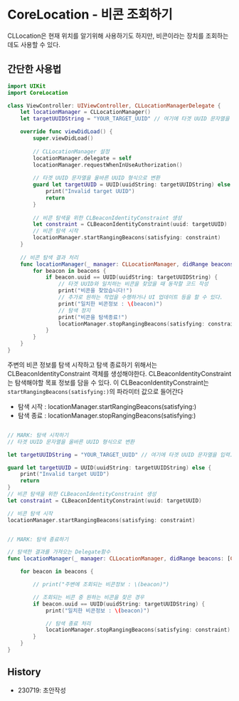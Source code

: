 # CoreLocation - 비콘 조회하기
CLLocation은 현재 위치를 알기위해 사용하기도 하지만, 비콘이라는 장치를 조회하는 데도 사용할 수 있다.


## 간단한 사용법

```swift
import UIKit
import CoreLocation

class ViewController: UIViewController, CLLocationManagerDelegate {
    let locationManager = CLLocationManager()
    let targetUUIDString = "YOUR_TARGET_UUID" // 여기에 타겟 UUID 문자열을 입력.

    override func viewDidLoad() {
        super.viewDidLoad()
        
        // CLLocationManager 설정
        locationManager.delegate = self
        locationManager.requestWhenInUseAuthorization()
        
        // 타겟 UUID 문자열을 올바른 UUID 형식으로 변환
        guard let targetUUID = UUID(uuidString: targetUUIDString) else {
            print("Invalid target UUID")
            return
        }
        
        // 비콘 탐색을 위한 CLBeaconIdentityConstraint 생성
        let constraint = CLBeaconIdentityConstraint(uuid: targetUUID)
        // 비콘 탐색 시작
        locationManager.startRangingBeacons(satisfying: constraint)
    }
    
    // 비콘 탐색 결과 처리
    func locationManager(_ manager: CLLocationManager, didRange beacons: [CLBeacon], satisfying constraint: CLBeaconIdentityConstraint) {
        for beacon in beacons {
            if beacon.uuid == UUID(uuidString: targetUUIDString) {
                // 타겟 UUID와 일치하는 비콘을 찾았을 때 동작할 코드 작성
                print("비콘을 찾았습니다!")
                // 추가로 원하는 작업을 수행하거나 UI 업데이트 등을 할 수 있다.
                print("일치한 비콘정보 : \(beacon)")
                // 탐색 정지
                print("비콘을 탐색종료!")
                locationManager.stopRangingBeacons(satisfying: constraint)
            }
        }
    }
}
```


주변의 비콘 정보를 탐색 시작하고 탐색 종료하기 위해서는 CLBeaconIdentityConstraint 객체를 생성해야한다.
CLBeaconIdentityConstraint는 탐색해야할 목표 정보를 담을 수 있다.
이 CLBeaconIdentityConstraint는 `startRangingBeacons(satisfying:)`의 파라미터 값으로 들어간다

- 탐색 시작 : locationManager.startRangingBeacons(satisfying:)
- 탐색 종료 : locationManager.stopRangingBeacons(satisfying:)

```swift

// MARK: 탐색 시작하기
// 타겟 UUID 문자열을 올바른 UUID 형식으로 변환

let targetUUIDString = "YOUR_TARGET_UUID" // 여기에 타겟 UUID 문자열을 입력.

guard let targetUUID = UUID(uuidString: targetUUIDString) else {
    print("Invalid target UUID")
    return
}
// 비콘 탐색을 위한 CLBeaconIdentityConstraint 생성
let constraint = CLBeaconIdentityConstraint(uuid: targetUUID)

// 비콘 탐색 시작
locationManager.startRangingBeacons(satisfying: constraint)


// MARK: 탐색 종료하기

// 탐색한 결과를 가져오는 Delegate함수
func locationManager(_ manager: CLLocationManager, didRange beacons: [CLBeacon], satisfying constraint: CLBeaconIdentityConstraint) {

    for beacon in beacons {

        // print("주변에 조회되는 비콘정보 : \(beacon)")

        // 조회되는 비콘 중 원하는 비콘을 찾은 경우
        if beacon.uuid == UUID(uuidString: targetUUIDString) {
            print("일치한 비콘정보 : \(beacon)")

            // 탐색 종료 처리
            locationManager.stopRangingBeacons(satisfying: constraint)
        }
    }
}

```


## History
- 230719: 초안작성
